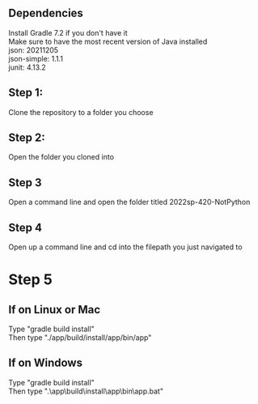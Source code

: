 ## Dependencies
Install Gradle 7.2 if you don't have it<br>
Make sure to have the most recent version of Java installed<br>
json: 20211205<br>
json-simple: 1.1.1<br>
junit: 4.13.2<br>

## Step 1:
Clone the repository to a folder you choose

## Step 2:
Open the folder you cloned into

## Step 3
Open a command line and open the folder titled 2022sp-420-NotPython

## Step 4
Open up a command line and cd into the filepath you just navigated to

# Step 5
## If on Linux or Mac
Type "gradle build install"<br>
Then type "./app/build/install/app/bin/app" <br>

## If on Windows
Type "gradle build install" <br>
Then type ".\app\build\install\app\bin\app.bat" <br>
